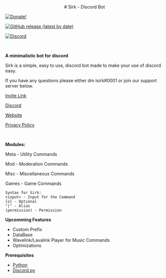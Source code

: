 
<center>
# Sirk - Discord Bot
</center>

  [![Donate!](https://img.shields.io/badge/Donate-blue?style=for-the-badge&logo=Buy%20Me%20A%20Coffee)](https://donatebot.io/checkout/743121194911531110)
  
  [![GitHub release (latest by date)](https://img.shields.io/github/v/release/isirk/Sirk?style=for-the-badge)](https://github.com/isirk/Sirk/releases)
  
  [![Discord](https://img.shields.io/discord/743121194911531110?color=7289DA&label=Sirk&logo=Discord&style=for-the-badge)](https://discord.gg/7yZqHfG)
  
<br>

**A minimalistic bot for discord**

Sirk is a simple, easy to use, discord bot made to make your use of discord easy.

If you have any questions please either dm isirk#0001 or join our support server below.

[Invite Link](https://discord.com/oauth2/authorize?client_id=751447995270168586&permissions=268823638&scope=bot)

[Discord](https://discord.gg/7yZqHfG)

[Website](https://asksirk.com/bot)

[Privacy Policy](https://asksirk.com/bot/privacy)

<br>

**Modules:**

Meta - Utility Commands

Mod - Moderation Commands

Misc - Miscellaneous Commands

Games - Game Commands

```
Syntax for Sirk:
<input> - Input for the Command
[o] - Optional
"|" - Alias
(permission) - Permission
```

**Upcomming Features**
- Custom Prefix
- DataBase
- Wavelink/Lavalink Player for Music Commands
- Optimizations

**Prerequisites**
- [Python](https://www.python.org/)
- [Discord.py](https://discordpy.readthedocs.io/en/latest/index.html)
